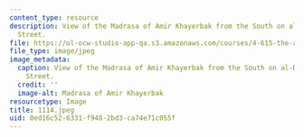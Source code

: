 ```yaml
---
content_type: resource
description: View of the Madrasa of Amir Khayerbak from the South on al-Darb al-Ahmar
  Street.
file: https://ol-ocw-studio-app-qa.s3.amazonaws.com/courses/4-615-the-architecture-of-cairo-spring-2002/0ed16c526331f9482bd3ca74e71c055f_1114.jpeg
file_type: image/jpeg
image_metadata:
  caption: View of the Madrasa of Amir Khayerbak from the South on al-Darb al-Ahmar
    Street.
  credit: ''
  image-alt: Madrasa of Amir Khayerbak
resourcetype: Image
title: 1114.jpeg
uid: 0ed16c52-6331-f948-2bd3-ca74e71c055f
---
```

